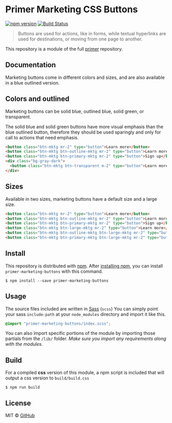 # Primer Marketing CSS Buttons

[![npm version](https://img.shields.io/npm/v/primer-marketing-buttons.svg)](https://www.npmjs.org/package/primer-marketing-buttons)
[![Build Status](https://travis-ci.org/primer/css.svg?branch=master)](https://travis-ci.org/primer/primer)

> Buttons are used for actions, like in forms, while textual hyperlinks are used for destinations, or moving from one page to another.

This repository is a module of the full [primer][primer] repository.

## Documentation

<!-- %docs
title: Marketing Buttons
path: components/marketing-buttons
status: New Release
-->

Marketing buttons come in different colors and sizes, and are also available in a blue outlined version.

## Colors and outlined

Marketing buttons can be solid blue, outlined blue, solid green, or transparent.

The solid blue and solid green buttons have more visual emphasis than the blue outlined button, therefore they should be used sparingly and only for call to actions that need emphasis.

```html
<button class="btn-mktg mr-2" type="button">Learn more</button>
<button class="btn-mktg btn-outline-mktg mr-2" type="button">Learn more</button>
<button class="btn-mktg btn-primary-mktg mr-2" type="button">Sign up</button>
<div class="bg-gray-dark">
  <button class="btn-mktg btn-transparent m-2" type="button">Learn more</button>
</div>
```

## Sizes

Available in two sizes, marketing buttons have a default size and a large size.

```html
<button class="btn-mktg mr-2" type="button">Learn more</button>
<button class="btn-mktg btn-outline-mktg mr-2" type="button">Learn more</button>
<button class="btn-mktg btn-primary-mktg mr-2" type="button">Sign up</button>
<button class="btn-mktg btn-large-mktg mr-2" type="button">Learn more</button>
<button class="btn-mktg btn-outline-mktg btn-large-mktg mr-2" type="button">Learn more</button>
<button class="btn-mktg btn-primary-mktg btn-large-mktg mr-2" type="button">Sign up</button>
```

<!-- %enddocs -->

## Install

This repository is distributed with [npm][npm]. After [installing npm][install-npm], you can install `primer-marketing-buttons` with this command.

```
$ npm install --save primer-marketing-buttons
```

## Usage

The source files included are written in [Sass][sass] (`scss`) You can simply point your sass `include-path` at your `node_modules` directory and import it like this.

```scss
@import "primer-marketing-buttons/index.scss";
```

You can also import specific portions of the module by importing those partials from the `/lib/` folder. _Make sure you import any requirements along with the modules._

## Build

For a compiled **css** version of this module, a npm script is included that will output a css version to `build/build.css`

```
$ npm run build
```

## License

MIT &copy; [GitHub](https://github.com/)

[primer]: https://github.com/primer/css
[primer-support]: https://github.com/primer/css-support
[support]: https://github.com/primer/css-support
[docs]: http://primer.github.io/
[npm]: https://www.npmjs.com/
[install-npm]: https://docs.npmjs.com/getting-started/installing-node
[sass]: http://sass-lang.com/
